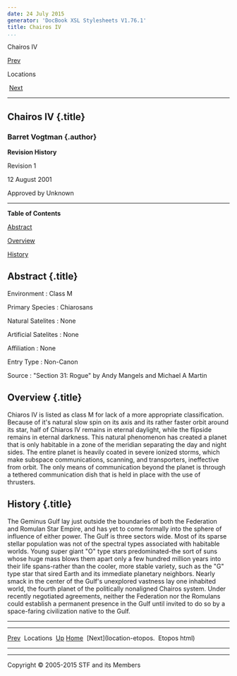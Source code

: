 ```yaml
---
date: 24 July 2015
generator: 'DocBook XSL Stylesheets V1.76.1'
title: Chairos IV
...
```


Chairos IV

[Prev](locations.html) 

Locations

 [Next](location-etopos.html)

* * * * *

Chairos IV {.title}
----------

### Barret Vogtman {.author}

**Revision History**

Revision 1

12 August 2001

Approved by Unknown

* * * * *

**Table of Contents**

[Abstract](location-chairos_iv.html#idp140478694515488)

[Overview](location-chairos_iv.html#idp140478694526864)

[History](location-chairos_iv.html#idp140478694528784)

Abstract {.title}
--------

 Environment 
:   Class M

 Primary Species 
:   Chiarosans

 Natural Satelites 
:   None

 Artificial Satelites 
:   None

 Affiliation 
:   None

 Entry Type 
:   Non-Canon

 Source 
:   "Section 31: Rogue" by Andy Mangels and Michael A Martin

Overview {.title}
--------

Chiaros IV is listed as class M for lack of a more appropriate
classification. Because of it's natural slow spin on its axis and its
rather faster orbit around its star, half of Chiaros IV remains in
eternal daylight, while the flipside remains in eternal darkness. This
natural phenomenon has created a planet that is only habitable in a zone
of the meridian separating the day and night sides. The entire planet is
heavily coated in severe ionized storms, which make subspace
communications, scanning, and transporters, ineffective from orbit. The
only means of communication beyond the planet is through a tethered
communication dish that is held in place with the use of thrusters.

History {.title}
-------

The Geminus Gulf lay just outside the boundaries of both the Federation
and Romulan Star Empire, and has yet to come formally into the sphere of
influence of either power. The Gulf is three sectors wide. Most of its
sparse stellar population was not of the spectral types associated with
habitable worlds. Young super giant "O" type stars predominated-the sort
of suns whose huge mass blows them apart only a few hundred million
years into their life spans-rather than the cooler, more stable variety,
such as the "G" type star that sired Earth and its immediate planetary
neighbors. Nearly smack in the center of the Gulf's unexplored vastness
lay one inhabited world, the fourth planet of the politically nonaligned
Chairos system. Under recently negotiated agreements, neither the
Federation nor the Romulans could establish a permanent presence in the
Gulf until invited to do so by a space-faring civilization native to the
Gulf.

* * * * *

  ------------------------ ------------------------ ------------------------
  [Prev](locations.html)   Locations 
  [Up](locations.html)     [Home](../index.html)
   [Next](location-etopos.  Etopos
  html)                    
  ------------------------ ------------------------ ------------------------

* * * * *

Copyright © 2005-2015 STF and its Members
